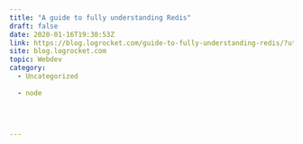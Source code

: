 ```yaml
---
title: "A guide to fully understanding Redis"
draft: false
date: 2020-01-16T19:30:53Z
link: https://blog.logrocket.com/guide-to-fully-understanding-redis/?utm_medium=RSS&utm_source=hune
site: blog.logrocket.com
topic: Webdev
category:
  - Uncategorized
  
  - node
  
   
  

---
```

